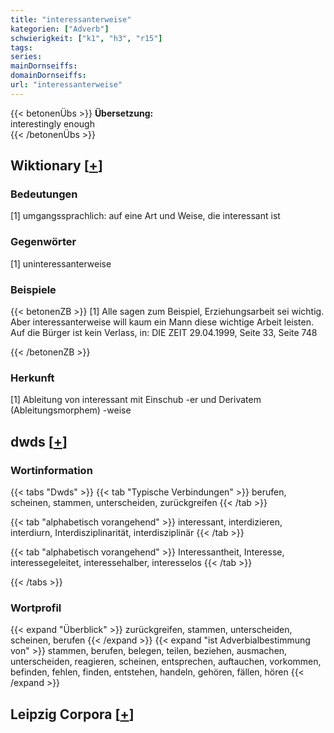 ```yaml
---
title: "interessanterweise"
kategorien: ["Adverb"]
schwierigkeit: ["k1", "h3", "r15"]
tags:
series:
mainDornseiffs:
domainDornseiffs:
url: "interessanterweise"
---
```


{{< betonenÜbs >}}
**Übersetzung:**  
interestingly enough  
{{< /betonenÜbs >}}

## Wiktionary [[+](https://de.wiktionary.org/wiki/interessanterweise)]

### Bedeutungen
[1] umgangssprachlich: auf eine Art und Weise, die interessant ist  

### Gegenwörter
[1] uninteressanterweise  

### Beispiele
{{< betonenZB >}}
[1] Alle sagen zum Beispiel, Erziehungsarbeit sei wichtig. Aber interessanterweise will kaum ein Mann diese wichtige Arbeit leisten. Auf die Bürger ist kein Verlass, in: DIE ZEIT 29.04.1999, Seite 33, Seite 748  

{{< /betonenZB >}}
### Herkunft
[1] Ableitung von interessant mit Einschub -er und Derivatem (Ableitungsmorphem) -weise  



## dwds [[+](https://www.dwds.de/wb/interessanterweise)]

### Wortinformation
{{< tabs "Dwds" >}}
{{< tab "Typische Verbindungen" >}}
berufen, scheinen, stammen, unterscheiden, zurückgreifen
{{< /tab >}}

{{< tab "alphabetisch vorangehend" >}}
interessant, interdizieren, interdiurn, Interdisziplinarität, interdisziplinär
{{< /tab >}}

{{< tab "alphabetisch vorangehend" >}}
Interessantheit, Interesse, interessegeleitet, interessehalber, interesselos
{{< /tab >}}

{{< /tabs >}}

### Wortprofil
{{< expand "Überblick" >}} zurückgreifen, stammen, unterscheiden, scheinen, berufen {{< /expand >}}
{{< expand "ist Adverbialbestimmung von" >}} stammen, berufen, belegen, teilen, beziehen, ausmachen, unterscheiden, reagieren, scheinen, entsprechen, auftauchen, vorkommen, befinden, fehlen, finden, entstehen, handeln, gehören, fällen, hören {{< /expand >}}

## Leipzig Corpora [[+](https://corpora.uni-leipzig.de/en/res?word=interessanterweise&corpusId=deu_newscrawl-public_2018)]

